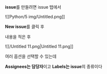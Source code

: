**issue**를 만들려면 issue 탭에서

![[Python/5 img/Untitled.png]]

**New issue**를 클릭 후

내용을 적은 후

![[/Untitled 11.png|Untitled 11.png]]

여러 옵션을 선택할 수 있는데

**Assignees는 담당자**이고 **Labels는 issue**의 종류이다